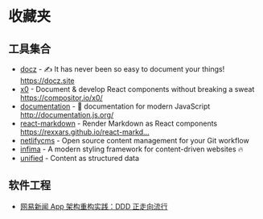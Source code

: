 # 收藏夹

## 工具集合

- [docz](https://github.com/doczjs/docz) - ✍ It has never been so easy to document your things! https://docz.site
- [x0](https://github.com/c8r/x0) - Document & develop React components without breaking a sweat https://compositor.io/x0/
- [documentation](https://github.com/documentationjs/documentation) - 📖 documentation for modern JavaScript http://documentation.js.org/
- [react-markdown](https://github.com/rexxars/react-markdown) - Render Markdown as React components https://rexxars.github.io/react-markd…
- [netlifycms](https://www.netlifycms.org/) - Open source content management for your Git workflow
- [infima](https://facebookincubator.github.io/infima/) - A modern styling framework for content-driven websites 🔥
- [unified](https://unifiedjs.com/) - Content as structured data

## 软件工程

- [网易新闻 App 架构重构实践：DDD 正走向流行](https://www.infoq.cn/article/Fckw0hLbvvdzt8AKyLzT)
